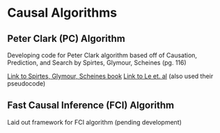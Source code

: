 # Causal Algorithms

## Peter Clark (PC) Algorithm
Developing code for Peter Clark algorithm based off of Causation, Prediction, and Search by Spirtes, Glymour, Scheines (pg. 116)

[Link to Spirtes, Glymour, Scheines book](https://www.cs.cmu.edu/afs/cs.cmu.edu/project/learn-43/lib/photoz/.g/web/.g/scottd/fullbook.pdf)
[Link to Le et. al](https://arxiv.org/pdf/1502.02454) (also used their pseudocode)

## Fast Causal Inference (FCI) Algorithm
Laid out framework for FCI algorithm (pending development)
